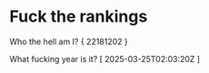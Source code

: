 # Fuck the rankings

Who the hell am I?
{ 22181202 }

What fucking year is it?
[ 2025-03-25T02:03:20Z ]

